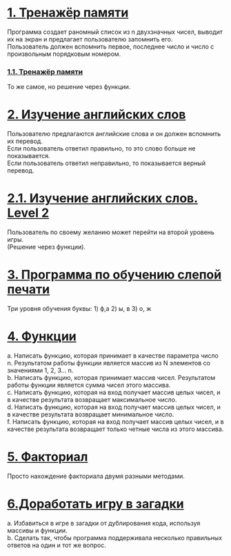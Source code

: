# [1. Тренажёр памяти](https://github.com/kornilovaap/JavaScript_GeekBrains.ru/blob/main/lesson_3/memory.html)    
Программа создает раномный список из n двухзначных чисел, выводит их на экран и предлагает пользователю запомнить его.    
Пользователь должен вспомнить первое, последнее число и число с произвольным порядковым номером.    

### [1.1. Тренажёр памяти](https://github.com/kornilovaap/JavaScript_GeekBrains.ru/edit/main/lesson_3/memory_func.html)
То же самое, но решение через функции.    
    
# [2. Изучение английских слов](https://github.com/kornilovaap/JavaScript_GeekBrains.ru/blob/main/lesson_3/english.html)     
Пользователю предлагаются английские слова и он должен вспомнить их перевод.    
Если пользователь ответил правильно, то это слово больше не показывается.    
Если пользователь ответил неправильно, то показывается верный перевод.    

# [2.1. Изучение английских слов. Level 2](https://github.com/kornilovaap/JavaScript_GeekBrains.ru/blob/main/lesson_3/english_lev_2.html)      
Пользователь по своему желанию может перейти на второй уровень игры.    
(Решение через функции).
    
# [3. Программа по обучению слепой печати](https://github.com/kornilovaap/JavaScript_GeekBrains.ru/blob/main/lesson_3/typing.html)      
Три уровня обучения буквы: 1) ф,а 2) ы, в 3) о, ж    
    
# [4. Функции](https://github.com/kornilovaap/JavaScript_GeekBrains.ru/blob/main/lesson_3/functions.html)    
a. Написать функцию, которая принимает в качестве параметра число n. Результатом работы функции является массив из N элементов со значениями 1, 2, 3… n.    
b. Написать функцию, которая принимает массив чисел. Результатом работы функции является сумма чисел этого массива.    
c. Написать функцию, которая на вход получает массив целых чисел, и в качестве результата возвращает максимальное число.    
d. Написать функцию, которая на вход получает массив целых чисел, и в качестве результата возвращает минимальное число.    
f. Написать функцию, которая на вход получает массив целых чисел, и в качестве результата возвращает только четные числа из этого массива.     
    
# [5. Факториал](https://github.com/kornilovaap/JavaScript_GeekBrains.ru/blob/main/lesson_3/factorial.html)     
Просто нахождение факториала двумя разными методами.    
     
# [6.Доработать игру в загадки]()    
a. Избавиться в игре в загадки от дублирования кода, используя массивы и функции.     
b. Сделать так, чтобы программа поддерживала несколько правильных ответов на один и тот же вопрос.    
    
